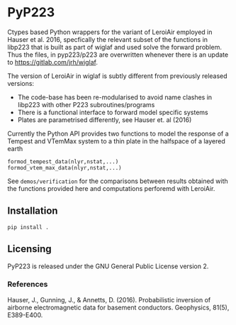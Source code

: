 # PyP223

Ctypes based Python wrappers for the variant of LeroiAir employed in Hauser et al. 2016, specfically the relevant subset of the functions in libp223 that is built as part of wiglaf and used solve the forward problem. Thus the files, in pyp223/p223 are overwritten whenever there is an update to https://gitlab.com/jrh/wiglaf.

The version of LeroiAir in wiglaf is subtly different from previously released versions:
- The code-base has been re-modularised to avoid name clashes in libp223 with other P223 subroutines/programs
- There is a functional interface to forward model specific systems
- Plates are parametrised differently, see Hauser et. al (2016) 

Currently the Python API provides two functions to model the response of a Tempest and VTemMax system to a thin plate in the halfspace of a layered
earth

```
formod_tempest_data(nlyr,nstat,...)
formod_vtem_max_data(nlyr,nstat,...)
```

See `demos/verification` for the comparisons between results obtained with the functions provided here and computations perforemd with LeroiAir.

## Installation
```
pip install .
```

## Licensing
PyP223 is released under the GNU General Public License version 2.

### References
Hauser, J., Gunning, J., & Annetts, D. (2016). Probabilistic inversion of airborne electromagnetic data for basement conductors. Geophysics, 81(5), E389-E400.
